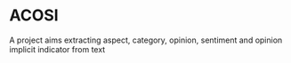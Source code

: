 # ACOSI
A project aims extracting aspect, category, opinion, sentiment and opinion implicit indicator from text 
